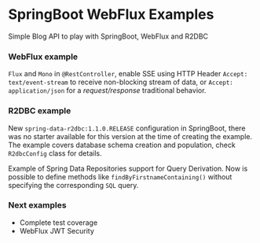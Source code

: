 
# SpringBoot WebFlux Examples
Simple Blog API to play with SpringBoot, WebFlux and R2DBC

### WebFlux example

`Flux` and `Mono` in `@RestController`, enable SSE using HTTP Header
`Accept: text/event-stream` to receive non-blocking stream of data, or 
`Accept: application/json` for a _request/response_ traditional behavior.

### R2DBC example 

New `spring-data-r2dbc:1.1.0.RELEASE` configuration in SpringBoot, 
there was no starter available for this version at the time of 
creating the example.
The example covers database schema creation and population, check
`R2dbcConfig` class for details.

Example of Spring Data Repositories support for Query Derivation. 
Now is possible to define methods like `findByFirstnameContaining()` 
without specifying the corresponding `SQL` query.

### Next examples
* Complete test coverage
* WebFlux JWT Security